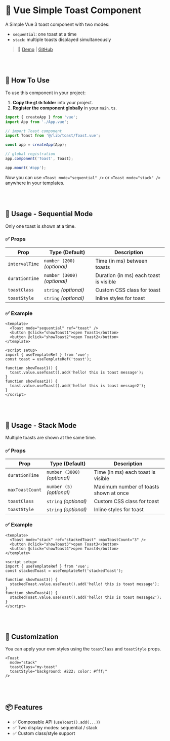 # 🥐 Vue Simple Toast Component

A Simple Vue 3 toast component with two modes:
- `sequential`: one toast at a time
- `stack`: multiple toasts displayed simultaneously

> 🔗 [Demo](https://v-simple-toast.netlify.app/) | [GitHub](https://github.com/KumJungMin/v-simple-toast)

<br/><br/>

## 🚀 How To Use

To use this component in your project:

1. **Copy the `@lib` folder** into your project.
2. **Register the component globally** in your `main.ts`.

```ts
import { createApp } from 'vue';
import App from './App.vue';

// import Toast component
import Toast from '@/lib/toast/Toast.vue';

const app = createApp(App);

// global registration
app.component('Toast', Toast);

app.mount('#app');
```

Now you can use `<Toast mode="sequential" />` or `<Toast mode="stack" />` anywhere in your templates.

<br/><br/>

## 🧪 Usage - Sequential Mode

Only one toast is shown at a time.

### ✅ Props

| Prop           | Type (Default)          | Description                                         |
|----------------|--------------------------|-----------------------------------------------------|
| `intervalTime` | `number (200)` _(optional)_ | Time (in ms) between toasts                         |
| `durationTime` | `number (3000)` _(optional)_ | Duration (in ms) each toast is visible              |
| `toastClass`   | `string` _(optional)_       | Custom CSS class for toast                          |
| `toastStyle`   | `string` _(optional)_       | Inline styles for toast                             |

### ✅ Example

```vue
<template>
  <Toast mode="sequential" ref="toast" />
  <button @click="showToast1">open Toast1</button>
  <button @click="showToast2">open Toast2</button>
</template>

<script setup>
import { useTemplateRef } from 'vue';
const toast = useTemplateRef('toast');

function showToast1() {
  toast.value.useToast().add('hello! this is toast message');
}
function showToast2() {
  toast.value.useToast().add('hello! this is toast message2');
}
</script>
```

<br/><br/>

## 🧪 Usage - Stack Mode

Multiple toasts are shown at the same time.

### ✅ Props

| Prop             | Type (Default)           | Description                                              |
|------------------|---------------------------|----------------------------------------------------------|
| `durationTime`   | `number (3000)` _(optional)_ | Time (in ms) each toast is visible                       |
| `maxToastCount`  | `number (5)` _(optional)_    | Maximum number of toasts shown at once                  |
| `toastClass`     | `string` _(optional)_        | Custom CSS class for toast                              |
| `toastStyle`     | `string` _(optional)_        | Inline styles for toast                                 |

### ✅ Example

```vue
<template>
  <Toast mode="stack" ref="stackedToast" :maxToastCount="3" />
  <button @click="showToast3">open Toast3</button>
  <button @click="showToast4">open Toast4</button>
</template>

<script setup>
import { useTemplateRef } from 'vue';
const stackedToast = useTemplateRef('stackedToast');

function showToast3() {
  stackedToast.value.useToast().add('hello! this is toast message');
}
function showToast4() {
  stackedToast.value.useToast().add('hello! this is toast message2');
}
</script>
```

<br/><br/>

## 💅 Customization

You can apply your own styles using the `toastClass` and `toastStyle` props.

```vue
<Toast
  mode="stack"
  toastClass="my-toast"
  toastStyle="background: #222; color: #fff;"
/>
```

<br/><br/>

## 📦 Features

- ✅ Composable API (`useToast().add(...)`)
- ✅ Two display modes: sequential / stack
- ✅ Custom class/style support

